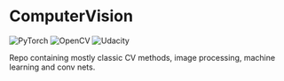 # ComputerVision
![PyTorch](https://img.shields.io/badge/PyTorch-%23EE4C2C.svg?style=for-the-badge&logo=PyTorch&logoColor=white)  ![OpenCV](https://img.shields.io/badge/opencv-%23white.svg?style=for-the-badge&logo=opencv&logoColor=white) ![Udacity](https://img.shields.io/badge/Udacity-white?style=for-the-badge&logo=udacity&logoColor=15B8E)

Repo containing mostly classic CV methods, image processing, machine learning and conv nets.
